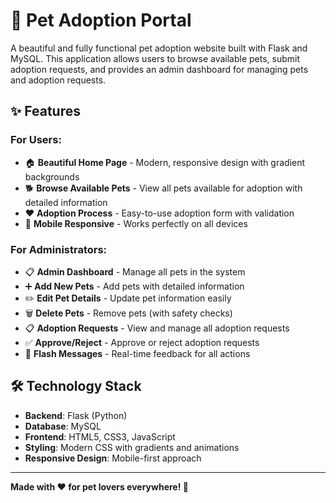 # 🐾 Pet Adoption Portal

A beautiful and fully functional pet adoption website built with Flask and MySQL. This application allows users to browse available pets, submit adoption requests, and provides an admin dashboard for managing pets and adoption requests.

## ✨ Features

### For Users:
- 🏠 **Beautiful Home Page** - Modern, responsive design with gradient backgrounds
- 🐕 **Browse Available Pets** - View all pets available for adoption with detailed information
- ❤️ **Adoption Process** - Easy-to-use adoption form with validation
- 📱 **Mobile Responsive** - Works perfectly on all devices

### For Administrators:
- 📋 **Admin Dashboard** - Manage all pets in the system
- ➕ **Add New Pets** - Add pets with detailed information
- ✏️ **Edit Pet Details** - Update pet information easily
- 🗑️ **Delete Pets** - Remove pets (with safety checks)
- 📋 **Adoption Requests** - View and manage all adoption requests
- ✅ **Approve/Reject** - Approve or reject adoption requests
- 🔔 **Flash Messages** - Real-time feedback for all actions

## 🛠️ Technology Stack

- **Backend**: Flask (Python)
- **Database**: MySQL
- **Frontend**: HTML5, CSS3, JavaScript
- **Styling**: Modern CSS with gradients and animations
- **Responsive Design**: Mobile-first approach


---

**Made with ❤️ for pet lovers everywhere! 🐾**

